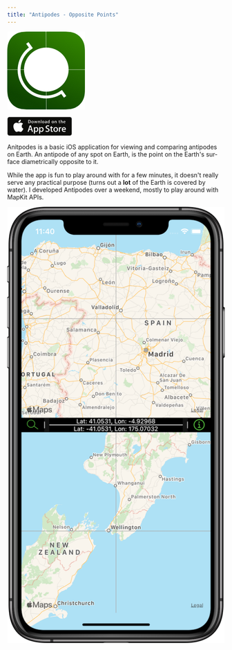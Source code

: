 ```yaml
---
title: "Antipodes - Opposite Points"
---
```



![antipodes app icon](./images/antipodes-app-icon.png)

[![app store link](./images/appstore.png)](https://appstore.com/kylegenoe/antipodesoppositepoints)


An­it­podes is a ba­sic iOS ap­pli­ca­tion for view­ing and com­par­ing an­tipodes on Earth. An an­tipode of any spot on Earth, is the point on the Earth's sur­face di­a­met­ri­cal­ly op­po­site to it.

While the app is fun to play around with for a few minutes, it doesn't really serve any practical purpose (turns out a **lot** of the Earth is covered by water). I developed Antipodes over a weekend, mostly to play around with MapKit APIs. 

![antipodes main screen](./images/antipodes1.png)